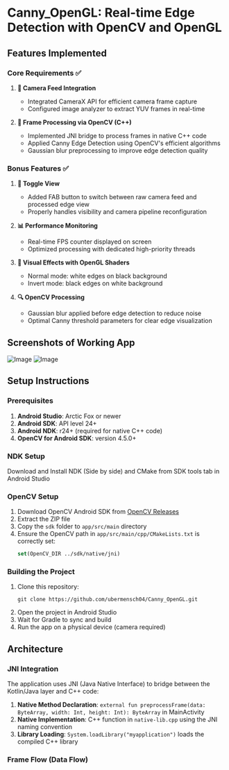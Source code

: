 # Canny_OpenGL: Real-time Edge Detection with OpenCV and OpenGL

## Features Implemented

### Core Requirements ✅

1. **📸 Camera Feed Integration**
   - Integrated CameraX API for efficient camera frame capture
   - Configured image analyzer to extract YUV frames in real-time

2. **🔁 Frame Processing via OpenCV (C++)**
   - Implemented JNI bridge to process frames in native C++ code
   - Applied Canny Edge Detection using OpenCV's efficient algorithms
   - Gaussian blur preprocessing to improve edge detection quality

### Bonus Features ✅

1. **🔄 Toggle View**
   - Added FAB button to switch between raw camera feed and processed edge view
   - Properly handles visibility and camera pipeline reconfiguration

2. **📊 Performance Monitoring**
   - Real-time FPS counter displayed on screen
   - Optimized processing with dedicated high-priority threads

3. **🎨 Visual Effects with OpenGL Shaders**
   - Normal mode: white edges on black background
   - Invert mode: black edges on white background

4. **🔍 OpenCV Processing**
   - Gaussian blur applied before edge detection to reduce noise
   - Optimal Canny threshold parameters for clear edge visualization

## Screenshots of Working App
![Image](https://github.com/user-attachments/assets/347ae81c-aae1-4a6c-9de8-aab8c3cd04bf)
![Image](https://github.com/user-attachments/assets/f39c92a2-95c0-4242-a543-0e62b60e9752)



## Setup Instructions

### Prerequisites

1. **Android Studio**: Arctic Fox or newer
2. **Android SDK**: API level 24+
3. **Android NDK**: r24+ (required for native C++ code)
4. **OpenCV for Android SDK**: version 4.5.0+

### NDK Setup

Download and Install NDK (Side by side) and CMake from SDK tools tab in Android Studio

### OpenCV Setup

1. Download OpenCV Android SDK from [OpenCV Releases](https://opencv.org/releases/)
2. Extract the ZIP file
3. Copy the `sdk` folder to `app/src/main` directory
4. Ensure the OpenCV path in `app/src/main/cpp/CMakeLists.txt` is correctly set:
   ```cmake
   set(OpenCV_DIR ../sdk/native/jni)
   ```

### Building the Project

1. Clone this repository:
   ```
   git clone https://github.com/ubermensch04/Canny_OpenGL.git
   ```
2. Open the project in Android Studio
3. Wait for Gradle to sync and build
4. Run the app on a physical device (camera required)

## Architecture

### JNI Integration

The application uses JNI (Java Native Interface) to bridge between the Kotlin/Java layer and C++ code:

1. **Native Method Declaration**: `external fun preprocessFrame(data: ByteArray, width: Int, height: Int): ByteArray` in MainActivity
2. **Native Implementation**: C++ function in `native-lib.cpp` using the JNI naming convention
3. **Library Loading**: `System.loadLibrary("myapplication")` loads the compiled C++ library

### Frame Flow (Data Flow)
